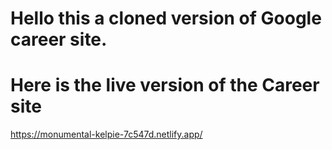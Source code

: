 # Hello this a cloned version of Google career site.
# Here is the live version of the Career site
https://monumental-kelpie-7c547d.netlify.app/
